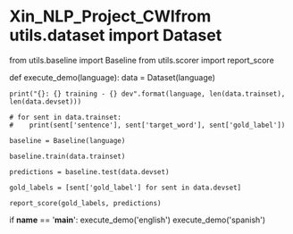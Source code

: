 # Xin_NLP_Project_CWIfrom utils.dataset import Dataset
from utils.baseline import Baseline
from utils.scorer import report_score


def execute_demo(language):
    data = Dataset(language)

    print("{}: {} training - {} dev".format(language, len(data.trainset), len(data.devset)))

    # for sent in data.trainset:
    #    print(sent['sentence'], sent['target_word'], sent['gold_label'])

    baseline = Baseline(language)

    baseline.train(data.trainset)

    predictions = baseline.test(data.devset)

    gold_labels = [sent['gold_label'] for sent in data.devset]

    report_score(gold_labels, predictions)


if __name__ == '__main__':
    execute_demo('english')
    execute_demo('spanish')


